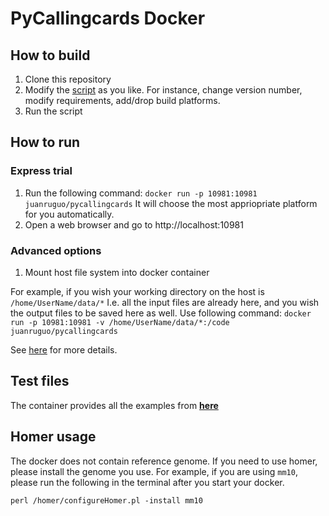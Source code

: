 # PyCallingcards Docker

## How to build
1. Clone this repository
2. Modify the [script](https://github.com/The-Mitra-Lab/Pycallingcards_docker/blob/main/src/build.sh) 
as you like. For instance, change version number, modify requirements, add/drop build platforms.
3. Run the script


## How to run

### Express trial
1. Run the following command:
```docker run -p 10981:10981 juanruguo/pycallingcards```
It will choose the most appriopriate platform for you automatically.
2. Open a web browser and go to http://localhost:10981

### Advanced options
1. Mount host file system into docker container

For example, if you wish your working directory on the host is ```/home/UserName/data/*```
I.e. all the input files are already here, and you wish the output files to be saved here as well.
Use following command: 
```docker run -p 10981:10981 -v /home/UserName/data/*:/code juanruguo/pycallingcards```

See [here](https://docs.docker.com/storage/bind-mounts/) for more details.


## Test files
The container provides all the examples from [**here**](https://pycallingcards.readthedocs.io/en/latest/)

## Homer usage
The docker does not contain reference genome. If you need to use homer, please install the genome you use.
For example, if you are using ``mm10``, please run the following in the terminal after you start your docker.

```shell
perl /homer/configureHomer.pl -install mm10
```


